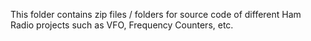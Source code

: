This folder contains zip files / folders for source code of different Ham Radio projects such as VFO, Frequency Counters, etc.
